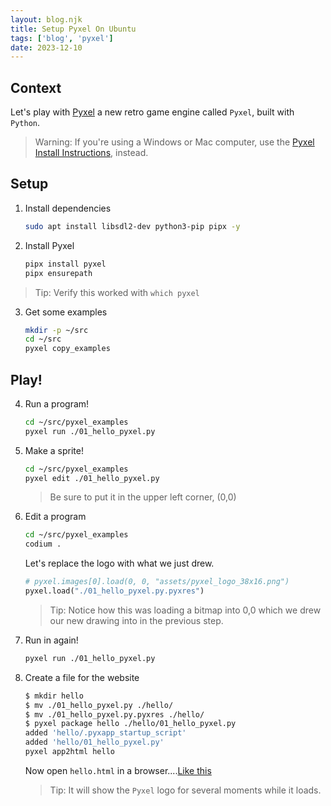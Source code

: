 ```yaml
---
layout: blog.njk
title: Setup Pyxel On Ubuntu
tags: ['blog', 'pyxel']
date: 2023-12-10
---
```


## Context

Let's play with [Pyxel](https://github.com/kitao/pyxel) a new retro game engine called `Pyxel`, built with `Python`.

> Warning: If you're using a Windows or Mac computer, use the [Pyxel Install Instructions](https://github.com/kitao/pyxel#how-to-install), instead.

## Setup

1. Install dependencies

    ```sh
    sudo apt install libsdl2-dev python3-pip pipx -y
    ```

2. Install Pyxel

    ```sh
    pipx install pyxel
    pipx ensurepath
    ```

> Tip: Verify this worked with `which pyxel`

3. Get some examples

    ```sh
    mkdir -p ~/src
    cd ~/src
    pyxel copy_examples
    ```

## Play!

4. Run a program!

    ```sh
    cd ~/src/pyxel_examples
    pyxel run ./01_hello_pyxel.py 
    ```

5. Make a sprite!

    ```sh
    cd ~/src/pyxel_examples
    pyxel edit ./01_hello_pyxel.py 
    ```

    > Be sure to put it in the upper left corner, (0,0)

5. Edit a program

    ```sh
    cd ~/src/pyxel_examples
    codium .
    ```

    Let's replace the logo with what we just drew.

    ```python
    # pyxel.images[0].load(0, 0, "assets/pyxel_logo_38x16.png")
    pyxel.load("./01_hello_pyxel.py.pyxres")
    ```

    > Tip: Notice how this was loading a bitmap into 0,0
    > which we drew our new drawing into in the previous step.

6. Run in again!

    ```sh
    pyxel run ./01_hello_pyxel.py 
    ```

4. Create a file for the website

    ```sh
    $ mkdir hello
    $ mv ./01_hello_pyxel.py ./hello/         
    $ mv ./01_hello_pyxel.py.pyxres ./hello/         
    $ pyxel package hello ./hello/01_hello_pyxel.py
    added 'hello/.pyxapp_startup_script'
    added 'hello/01_hello_pyxel.py'
    pyxel app2html hello
    ```

    Now open `hello.html` in a browser....[Like this](/examples/pyxel/hello.html)

    > Tip: It will show the `Pyxel` logo for several moments while it loads.